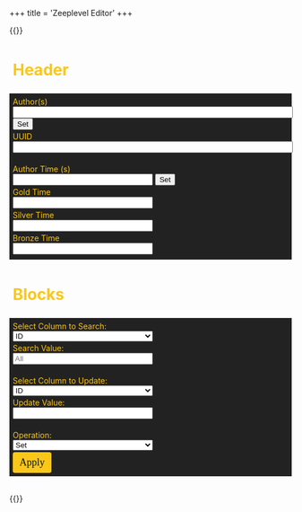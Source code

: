 +++
title = 'Zeeplevel Editor'
+++

{{<rawhtml>}}
<style>
    /* Ensure table and cells use the full width available */
    .gridjs-table {
        width: 100% !important;
        background-color: rgb(34, 34, 34);
        color: rgb(251, 199, 25);
    }

    /* Style the headers to support subscript properly */
    .gridjs-th {
        white-space: nowrap; /* Prevent text from wrapping */
        text-align: center;  /* Center align header text */
        min-width: 0px !important;
    }

    /* Style for subscript elements */
    .gridjs-th sub {
        font-size: 0.8em; /* Smaller font size for subscript */
        vertical-align: sub; /* Position subscript correctly */
    }

    /* Style for table cells */
    .gridjs-tr td {
        border: 1px solid #555555;
        white-space: nowrap; /* Prevent text from wrapping */
        overflow: hidden; /* Hide overflowing content */
        min-width: 0px !important;
    }

    .gridjs-tr td:hover {
        cursor: pointer;
        background-color: #777777;
    }

    .gridjs-tr td:active {
        background-color: #999999;
    }

    /* Specific styles for the first 10 columns */
    .gridjs-tr td:nth-child(n+2):nth-child(-n+10) {
        max-width: 60px !important; /* Constrain the width */
        width: 60px;
        text-overflow: clip; /* Clip overflow text */
        padding-left: 2px;
        padding-right: 2px;
        font-size: 12px;
    }

    /* Center align text for columns starting from the 11th */
    .gridjs-tr td:nth-child(1), .gridjs-tr td:nth-child(n+11) {
        text-align: center;
        padding-left: 1px;
        padding-right: 1px;
    }

    .form-group {
        margin-bottom: 3px;
    }

    .form-group label {
        width: 250px;
        display: inline-block;
    }

    .form-group input {
        width: 250px;
        display: inline-block;
        box-sizing: border-box;
    }

    .form-group select {
        width: 250px;
        display: inline-block;
    }

    .standardButton {
        width: calc(100% - 12px);
        margin-left: 6px;
        margin-right: 6px;
        margin-bottom: 6px;
        box-sizing: border-box;
        text-align: center;
    }

    .formButton {
        display: inline-block;
        padding: 8px 12px;
        background-color: rgb(251, 199, 25);
        color: rgb(17, 17, 17);
        border: none;
        cursor: pointer;
        border-radius: 4px;
        transition: background-color 0.1s ease-in-out;
        font-family: 'Righteous';
        font-weight: 300;
        font-size: 18px;
    }`

    .formButton:hover
    {
        background-color: rgb(239, 107, 35) !important;
        cursor: pointer;
    }

    .form{
        background-color: #222222;
        color: rgb(251,199,25);
        padding: 6px;
    }

    h1{
        font-size: 28px;
        padding: 6px;
        color: rgb(251, 199, 25);
    }

    #uuidInput, #authorInput{
        width: 500px;
    }
</style>
<script src='https://unpkg.com/gridjs/dist/gridjs.umd.js'></script>
<script type="module" src='/toolkist/zeepleveleditor.pages.toolkist.js'></script>

<div id='content' class='flex_content'>
    <div class='standardLeftPanel'></div>
    <div class='standardPagePanel'>
        <h1>Header</h1>
        <div id="headerContainer" class='form'>
            <div class="form-group">
                <label for="authorInput">Author(s)</label>
                <input type='text' id='authorInput'></input>
                <button id='trySetAuthorButton'>Set</button>
            </div>
            <div class="form-group">
                <label for="uuidInput">UUID</label>
                <input type='text' id='uuidInput' readonly></input>
            </div>
            <br>
            <div class="form-group">
                <label for="authorTimeInput">Author Time (s)</label>
                <input type='number' id='authorTimeInput'></input>
                <button id='trySetAuthorTimeButton'>Set</button>
            </div>
            <div class="form-group">
                <label for="goldTimeInput">Gold Time</label>
                <input type='text' id='goldTimeInput' readonly></input>
            </div>
            <div class="form-group">
                <label for="silverTimeInput">Silver Time</label>
                <input type='text' id='silverTimeInput' readonly></input>
            </div>
            <div class="form-group">
                <label for="bronzeTimeInput">Bronze Time</label>
                <input type='text' id='bronzeTimeInput' readonly></input>
            </div>            
        </div>
        <h1>Blocks</h1>
        <form id="editForm" class='form'>
            <div class="form-group">
                <label for="searchColumn">Select Column to Search:</label>
                <select id="searchColumn" required>
                    <option value="id">ID</option>
                    <option value="position.x">Px</option>
                    <option value="position.y">Py</option>
                    <option value="position.z">Pz</option>
                    <option value="euler.x">Rx</option>
                    <option value="euler.y">Ry</option>
                    <option value="euler.z">Rz</option>
                    <option value="scale.x">Sx</option>
                    <option value="scale.y">Sy</option>
                    <option value="scale.z">Sz</option>
                    <option value="paints.0">M1</option>
                    <option value="paints.1">M2</option>
                    <option value="paints.2">M3</option>
                    <option value="paints.3">M4</option>
                    <option value="paints.4">M5</option>
                    <option value="paints.5">M6</option>
                    <option value="paints.6">M7</option>
                    <option value="paints.7">M8</option>
                    <option value="paints.8">M9</option>
                    <option value="paints.9">M10</option>
                    <option value="paints.10">M11</option>
                    <option value="paints.11">M12</option>
                    <option value="paints.12">M13</option>
                    <option value="paints.13">M14</option>
                    <option value="paints.14">M15</option>
                    <option value="paints.15">M16</option>
                    <option value="paints.16">M17</option>
                    <option value="options.0">O1</option>
                    <option value="options.1">O2</option>
                    <option value="options.2">O3</option>
                    <option value="options.3">O4</option>
                    <option value="options.4">O5</option>
                    <option value="options.5">O6</option>
                    <option value="options.6">O7</option>
                    <option value="options.7">O8</option>
                    <option value="options.8">O9</option>
                    <option value="options.9">O10</option>
                    <option value="options.10">O11</option>
                </select>
            </div>
            <div class="form-group">
                <label for="searchValue">Search Value:</label>
                <input type="number" id="searchValue" placeholder="All">
            </div>
            <br>
            <div class="form-group">
                <label for="updateColumn">Select Column to Update:</label>
                <select id="updateColumn" required>
                    <option value="id">ID</option>
                    <option value="position.x">Px</option>
                    <option value="position.y">Py</option>
                    <option value="position.z">Pz</option>
                    <option value="euler.x">Rx</option>
                    <option value="euler.y">Ry</option>
                    <option value="euler.z">Rz</option>
                    <option value="scale.x">Sx</option>
                    <option value="scale.y">Sy</option>
                    <option value="scale.z">Sz</option>
                    <option value="paints.0">M1</option>
                    <option value="paints.1">M2</option>
                    <option value="paints.2">M3</option>
                    <option value="paints.3">M4</option>
                    <option value="paints.4">M5</option>
                    <option value="paints.5">M6</option>
                    <option value="paints.6">M7</option>
                    <option value="paints.7">M8</option>
                    <option value="paints.8">M9</option>
                    <option value="paints.9">M10</option>
                    <option value="paints.10">M11</option>
                    <option value="paints.11">M12</option>
                    <option value="paints.12">M13</option>
                    <option value="paints.13">M14</option>
                    <option value="paints.14">M15</option>
                    <option value="paints.15">M16</option>
                    <option value="paints.16">M17</option>
                    <option value="options.0">O1</option>
                    <option value="options.1">O2</option>
                    <option value="options.2">O3</option>
                    <option value="options.3">O4</option>
                    <option value="options.4">O5</option>
                    <option value="options.5">O6</option>
                    <option value="options.6">O7</option>
                    <option value="options.7">O8</option>
                    <option value="options.8">O9</option>
                    <option value="options.9">O10</option>
                    <option value="options.10">O11</option>
                </select>
            </div>
            <div class="form-group">
                <label for="updateValue">Update Value:</label>
                <input type="number" id="updateValue" required>
            </div>
            <br>
            <div class="form-group">
                <label for="updateOperation">Operation:</label>
                <select id="updateOperation" required>
                    <option value="set">Set</option>  
                    <option value="add">Add</option>                                      
                </select>
            </div>
            <button class='formButton' type="submit">Apply</button>
        </form>
        <br>
        <div id='table-container'></div>
    </div>
</div>
{{</rawhtml>}}
